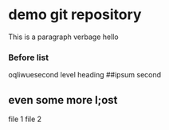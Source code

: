 # demo git repository

This is a paragraph verbage
hello

### Before list


oqliwuesecond level heading
##ipsum second



## even some more l;ost


file 1 file 2
